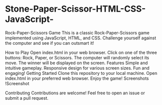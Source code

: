 # Stone-Paper-Scissor-HTML-CSS-JavaScript-
Rock-Paper-Scissors Game
This is a classic Rock-Paper-Scissors game implemented using JavaScript, HTML, and CSS. Challenge yourself against the computer and see if you can outsmart it!

How to Play
Open index.html in your web browser.
Click on one of the three buttons: Rock, Paper, or Scissors.
The computer will randomly select its move.
The winner will be displayed on the screen.
Features
Simple and intuitive gameplay.
Responsive design for various screen sizes.
Fun and engaging!
Getting Started
Clone this repository to your local machine.
Open index.html in your preferred web browser.
Enjoy the game!
Screenshots
!Screenshot

Contributing
Contributions are welcome! Feel free to open an issue or submit a pull request.
